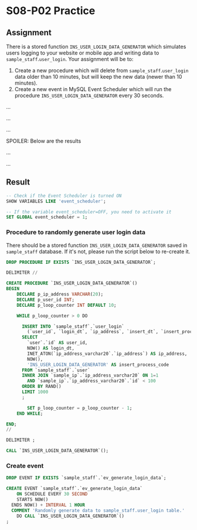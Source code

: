 # S08-P02 Practice

## Assignment

There is a stored function `INS_USER_LOGIN_DATA_GENERATOR` which simulates users logging to your website or mobile app and writing data to `sample_staff`.`user_login`. Your assignment will be to:

1. Create a new procedure which will delete from `sample_staff`.`user_login` data older than 10 minutes, but will keep the new data (newer than 10 minutes).
2. Create a new event in MySQL Event Scheduler which will run the procedure `INS_USER_LOGIN_DATA_GENERATOR` every 30 seconds.

...

...

...

SPOILER: Below are the results

...

...

## Result

```sql
-- Check if the Event Scheduler is turned ON
SHOW VARIABLES LIKE 'event_scheduler';

-- If the variable event_scheduler=OFF, you need to activate it
SET GLOBAL event_scheduler = 1;
```

### Procedure to randomly generate user login data

There should be a stored function `INS_USER_LOGIN_DATA_GENERATOR` saved in `sample_staff` database. If it's not, please run the script below to re-create it.

```sql
DROP PROCEDURE IF EXISTS `INS_USER_LOGIN_DATA_GENERATOR`;

DELIMITER //

CREATE PROCEDURE `INS_USER_LOGIN_DATA_GENERATOR`()
BEGIN
	DECLARE p_ip_address VARCHAR(20);
	DECLARE p_user_id INT;
	DECLARE p_loop_counter INT DEFAULT 10;

	WHILE p_loop_counter > 0 DO

	  INSERT INTO `sample_staff`.`user_login`
	    (`user_id`, `login_dt`, `ip_address`, `insert_dt`, `insert_process_code`)
	  SELECT
	  	`user`.`id` AS user_id,
	  	NOW() AS login_dt,
	  	INET_ATON(`ip_address_varchar20`.`ip_address`) AS ip_address,
	  	NOW(),
	  	'INS_USER_LOGIN_DATA_GENERATOR' AS insert_process_code
	  FROM `sample_staff`.`user`
	  INNER JOIN `sample_ip`.`ip_address_varchar20` ON 1=1
	  	AND `sample_ip`.`ip_address_varchar20`.`id` < 100
	  ORDER BY RAND()
	  LIMIT 1000
	  ;

		SET p_loop_counter = p_loop_counter - 1;
	END WHILE;

END;
//

DELIMITER ;

CALL `INS_USER_LOGIN_DATA_GENERATOR`();
```

### Create event

```sql
DROP EVENT IF EXISTS `sample_staff`.`ev_generate_login_data`;

CREATE EVENT `sample_staff`.`ev_generate_login_data`
	ON SCHEDULE EVERY 30 SECOND
 	STARTS NOW()
  ENDS NOW() + INTERVAL 1 HOUR
  COMMENT 'Randomly generate data to sample_staff.user_login table.'
	DO CALL `INS_USER_LOGIN_DATA_GENERATOR`()
;
```
